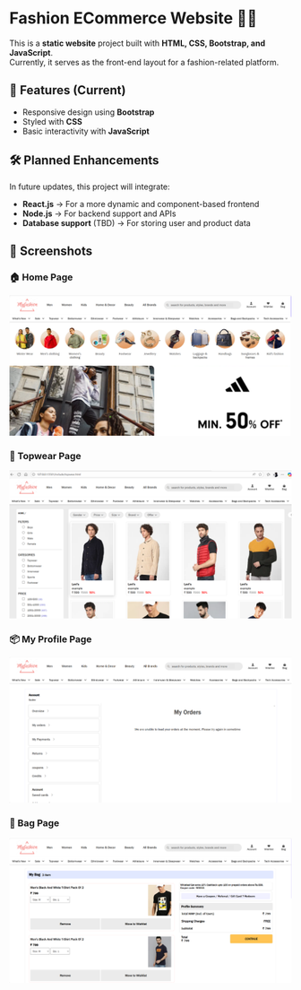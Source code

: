 # Fashion ECommerce Website 👗✨

This is a **static website** project built with **HTML, CSS, Bootstrap, and JavaScript**.  
Currently, it serves as the front-end layout for a fashion-related platform.

## 🚀 Features (Current)
- Responsive design using **Bootstrap**
- Styled with **CSS**
- Basic interactivity with **JavaScript**

## 🛠️ Planned Enhancements
In future updates, this project will integrate:
- **React.js** → For a more dynamic and component-based frontend  
- **Node.js** → For backend support and APIs  
- **Database support** (TBD) → For storing user and product data  


## 📸 Screenshots

### 🏠 Home Page
![Home Page](img/screenshot/home.png)

### 👕 Topwear Page
![Topwear Page](img/screenshot/topwear.png)

### 📦 My Profile Page
![My Profile Page](img/screenshot/myprofile.png)

### 🛒 Bag Page
![Bag Page](img/screenshot/bag.png)

